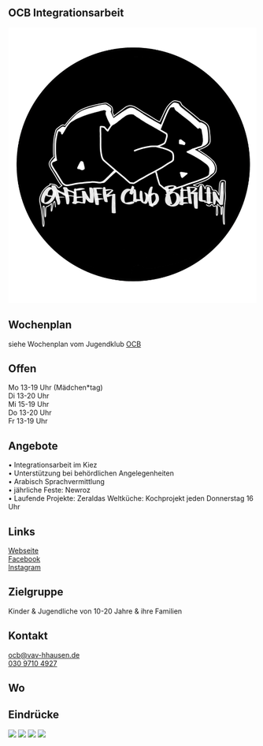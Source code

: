 ## OCB Integrationsarbeit
<img id="topmedia" src="/Jugendklubs/images/Logos/offener_club_berlin.png" />

## Wochenplan
siehe Wochenplan vom Jugendklub <a class="external_link" href="https://www.hsh4you.de/Jugendklubs/OCB.html">OCB</a>

## Offen
Mo 13-19 Uhr (Mädchen*tag)<br> 
Di 13-20 Uhr<br>
Mi 15-19 Uhr<br> 
Do 13-20 Uhr<br>
Fr 13-19 Uhr

## Angebote
•	Integrationsarbeit im Kiez<br> 
•	Unterstützung bei behördlichen Angelegenheiten<br> 
•	Arabisch Sprachvermittlung<br> 
•	jährliche Feste: Newroz<br> 
•	Laufende Projekte: Zeraldas Weltküche: Kochprojekt jeden Donnerstag 16 Uhr<br> 


## Links
<a class="external_link" target="blank" href="https://www.vav-hhausen.de/Bereiche/Jugend/ocb.html">Webseite</a><br>
<a class="external_link" target="blank" href="https://www.facebook.com/offener.jugendclub">Facebook</a><br>
<a class="external_link" target="blank" href="https://www.instagram.com/offener.club.berlin">Instagram</a>
                                                                                            
## Zielgruppe
Kinder & Jugendliche von 10-20 Jahre & ihre Familien

## Kontakt
[ocb@vav-hhausen.de](mailto:Integration.ocb@vav-hhausen.de)<br>
<a href="tel:+493097104927">030 9710 4927</a>

## Wo
<div id="gmap"></div>
<script>window.onload = showMap('Werneuchener Str. 15b, 13055 Berlin', 0, 'gmap_mini')</script>

## Eindrücke
<div class="mediacontainer">
  <img src="/Jugendklubs/images/OCB/1.JPG" />
  <img src="/Jugendklubs/images/OCB/2.jpg" />
  <img src="/Begegnungen/Images/OCBIntegration/1.jpg" />
  <img src="/Begegnungen/Images/OCBIntegration/2.JPG" />
</div>
